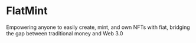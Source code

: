 # FlatMint
Empowering anyone to easily create, mint, and own NFTs with fiat, bridging the gap between traditional money and Web 3.0
